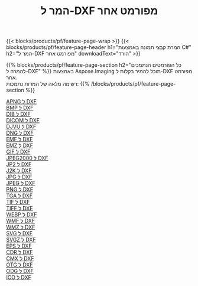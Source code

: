 ﻿---
title: המר ל-DXF מפורמט אחר 
weight: 3920
url: /he/java/conversion/to/dxf 
lang: he
langdirlevel: 2
locales: zh-hans,ja,it,ru,de,es,fr,nl,id,lt,pl,pt,vi,tr,ko,zh-hant,ar,hi,th,sv,cs,uk,he
description: באמצעות Aspose.Imaging תוכל להמיר בקלות ל-DXF מפורמט אחר
---

{{< blocks/products/pf/feature-page-wrap >}}
{{< blocks/products/pf/feature-page-header h1="המרת קבצי תמונה באמצעות C#" h2="המר ל-DXF מפורמט אחר" downloadText="הורד" >}}


{{% blocks/products/pf/feature-page-section  h2="כל הפורמטים הנתמכים להמרה ל-DXF" %}}
באמצעות Aspose.Imaging תוכל להמיר בקלות ל-DXF מפורמט אחר.
<br/>
רשימה מלאה של המרות נתמכות:
{{% /blocks/products/pf/feature-page-section %}}
<div class="container-fluid productfamilypage bg-gray">
    <div class="convertypes bg-gray agp-content section">
        <div class="container">
		<div class="row other-converters">
		    <div class='col-md-2 other-converter remove-lp remove-rp'><a href="/imaging/he/java/conversion/apng-to-dxf" >APNG ל DXF</a></div>
<div class='col-md-2 other-converter remove-lp remove-rp'><a href="/imaging/he/java/conversion/bmp-to-dxf" >BMP ל DXF</a></div>
<div class='col-md-2 other-converter remove-lp remove-rp'><a href="/imaging/he/java/conversion/dib-to-dxf" >DIB ל DXF</a></div>
<div class='col-md-2 other-converter remove-lp remove-rp'><a href="/imaging/he/java/conversion/dicom-to-dxf" >DICOM ל DXF</a></div>
<div class='col-md-2 other-converter remove-lp remove-rp'><a href="/imaging/he/java/conversion/djvu-to-dxf" >DJVU ל DXF</a></div>
<div class='col-md-2 other-converter remove-lp remove-rp'><a href="/imaging/he/java/conversion/dng-to-dxf" >DNG ל DXF</a></div>
<div class='col-md-2 other-converter remove-lp remove-rp'><a href="/imaging/he/java/conversion/emf-to-dxf" >EMF ל DXF</a></div>
<div class='col-md-2 other-converter remove-lp remove-rp'><a href="/imaging/he/java/conversion/emz-to-dxf" >EMZ ל DXF</a></div>
<div class='col-md-2 other-converter remove-lp remove-rp'><a href="/imaging/he/java/conversion/gif-to-dxf" >GIF ל DXF</a></div>
<div class='col-md-2 other-converter remove-lp remove-rp'><a href="/imaging/he/java/conversion/jpeg2000-to-dxf" >JPEG2000 ל DXF</a></div>
<div class='col-md-2 other-converter remove-lp remove-rp'><a href="/imaging/he/java/conversion/jp2-to-dxf" >JP2 ל DXF</a></div>
<div class='col-md-2 other-converter remove-lp remove-rp'><a href="/imaging/he/java/conversion/j2k-to-dxf" >J2K ל DXF</a></div>
<div class='col-md-2 other-converter remove-lp remove-rp'><a href="/imaging/he/java/conversion/jpg-to-dxf" >JPG ל DXF</a></div>
<div class='col-md-2 other-converter remove-lp remove-rp'><a href="/imaging/he/java/conversion/jpeg-to-dxf" >JPEG ל DXF</a></div>
<div class='col-md-2 other-converter remove-lp remove-rp'><a href="/imaging/he/java/conversion/png-to-dxf" >PNG ל DXF</a></div>
<div class='col-md-2 other-converter remove-lp remove-rp'><a href="/imaging/he/java/conversion/tga-to-dxf" >TGA ל DXF</a></div>
<div class='col-md-2 other-converter remove-lp remove-rp'><a href="/imaging/he/java/conversion/tif-to-dxf" >TIF ל DXF</a></div>
<div class='col-md-2 other-converter remove-lp remove-rp'><a href="/imaging/he/java/conversion/tiff-to-dxf" >TIFF ל DXF</a></div>
<div class='col-md-2 other-converter remove-lp remove-rp'><a href="/imaging/he/java/conversion/webp-to-dxf" >WEBP ל DXF</a></div>
<div class='col-md-2 other-converter remove-lp remove-rp'><a href="/imaging/he/java/conversion/wmf-to-dxf" >WMF ל DXF</a></div>
<div class='col-md-2 other-converter remove-lp remove-rp'><a href="/imaging/he/java/conversion/wmz-to-dxf" >WMZ ל DXF</a></div>
<div class='col-md-2 other-converter remove-lp remove-rp'><a href="/imaging/he/java/conversion/svg-to-dxf" >SVG ל DXF</a></div>
<div class='col-md-2 other-converter remove-lp remove-rp'><a href="/imaging/he/java/conversion/svgz-to-dxf" >SVGZ ל DXF</a></div>
<div class='col-md-2 other-converter remove-lp remove-rp'><a href="/imaging/he/java/conversion/eps-to-dxf" >EPS ל DXF</a></div>
<div class='col-md-2 other-converter remove-lp remove-rp'><a href="/imaging/he/java/conversion/cdr-to-dxf" >CDR ל DXF</a></div>
<div class='col-md-2 other-converter remove-lp remove-rp'><a href="/imaging/he/java/conversion/cmx-to-dxf" >CMX ל DXF</a></div>
<div class='col-md-2 other-converter remove-lp remove-rp'><a href="/imaging/he/java/conversion/otg-to-dxf" >OTG ל DXF</a></div>
<div class='col-md-2 other-converter remove-lp remove-rp'><a href="/imaging/he/java/conversion/odg-to-dxf" >ODG ל DXF</a></div>
<div class='col-md-2 other-converter remove-lp remove-rp'><a href="/imaging/he/java/conversion/ico-to-dxf" >ICO ל DXF</a></div>
                </div>
        </div>
    </div>
</div>
<br/>


